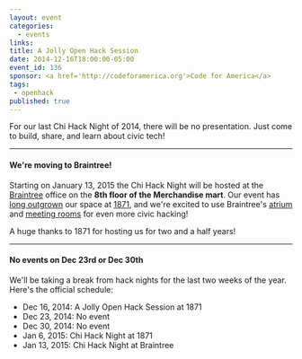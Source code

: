 ```yaml
---
layout: event
categories: 
  - events
links:
title: A Jolly Open Hack Session
date: 2014-12-16T18:00:00-05:00
event_id: 136
sponsor: <a href='http://codeforamerica.org'>Code for America</a>
tags: 
 - openhack
published: true
---
```


For our last Chi Hack Night of 2014, there will be no presentation. Just come to build, share, and learn about civic tech!

---

#### We're moving to Braintree!

Starting on January 13, 2015 the Chi Hack Night will be hosted at the [Braintree](https://www.braintreepayments.com/) office on the **8th floor of the Merchandise mart**. Our event has [long outgrown](https://www.flickr.com/photos/91210421@N03/14635938643/) our space at [1871](http://1871.com/), and we're excited to use Braintree's [atrium](http://static.squarespace.com/static/502bb636e4b04c0138eceed6/t/54383396e4b0673fa5b93ce8/1412969374382/) and [meeting rooms](https://scontent-a-ord.xx.fbcdn.net/hphotos-xfa1/v/t1.0-9/10624866_844167315627614_4575618497586207414_n.jpg?oh=b4e5d218a9996f41edd2ae2cf1c04f62&oe=5507C84D) for even more civic hacking!

A huge thanks to 1871 for hosting us for two and a half years!

---

#### No events on Dec 23rd or Dec 30th

We'll be taking a break from hack nights for the last two weeks of the year. Here's the official schedule:

* Dec 16, 2014: A Jolly Open Hack Session at 1871
* Dec 23, 2014: No event
* Dec 30, 2014: No event
* Jan 6, 2015: Chi Hack Night at 1871
* Jan 13, 2015: Chi Hack Night at Braintree
